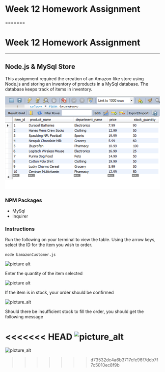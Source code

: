 
# Week 12 Homework Assignment
=======
# Week 12 Homework Assignment

------------------------------
## Node.js & MySql Store

This assignment required the creation of an Amazon-like store using Node.js and storing an inventory of products in a MySql database. The database keeps track of items in inventory.

![picture_alt](https://github.com/gmaghari/bamazon/blob/master/images/inventorytable.png)

### NPM Packages
* MySql
* Inquirer

### Instructions
Run the following on your terminal to view the table.  Using the arrow keys, select the ID for the item you wish to order.

```node bamazonCustomer.js```

![picture alt](https://raw.githubusercontent.com/gmaghari/bamazon/master/images/customerorder1.png)

Enter the quantity of the item selected

![picture alt](https://github.com/gmaghari/bamazon/blob/master/images/customerorder2.png)

If the item is in stock, your order should be confirmed

![picture_alt](https://github.com/gmaghari/bamazon/blob/master/images/orderconfirmation.png)

Should there be insufficient stock to fill the order, you should get the following message

<<<<<<< HEAD
![picture_alt](https://github.com/gmaghari/bamazon/blob/master/images/insufficientstock.png)
=======
![picture_alt](https://github.com/gmaghari/bamazon/blob/master/images/insufficientstock.png)
>>>>>>> d73532dc4a6b3717cfe96f7dcb7f7c5010ec8f9b
